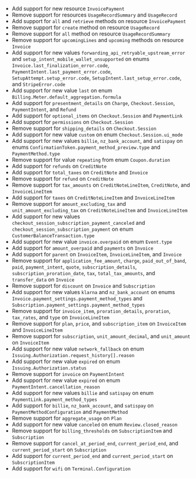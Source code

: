 * Add support for new resource `InvoicePayment`
* Remove support for resources `UsageRecordSummary` and `UsageRecord`
* Add support for `all` and `retrieve` methods on resource `InvoicePayment`
* Remove support for `create` method on resource `UsageRecord`
* Remove support for `all` method on resource `UsageRecordSummary`
* Remove support for `upcomingLines` and `upcoming` methods on resource `Invoice`
* Add support for new values `forwarding_api_retryable_upstream_error` and `setup_intent_mobile_wallet_unsupported` on enums `Invoice.last_finalization_error.code`, `PaymentIntent.last_payment_error.code`, `SetupAttempt.setup_error.code`, `SetupIntent.last_setup_error.code`, and `StripeError.code`
* Add support for new value `last` on enum `Billing.Meter.default_aggregation.formula`
* Add support for `presentment_details` on `Charge`, `Checkout.Session`, `PaymentIntent`, and `Refund`
* Add support for `optional_items` on `Checkout.Session` and `PaymentLink`
* Add support for `permissions` on `Checkout.Session`
* Remove support for `shipping_details` on `Checkout.Session`
* Add support for new value `custom` on enum `Checkout.Session.ui_mode`
* Add support for new values `billie`, `nz_bank_account`, and `satispay` on enums `ConfirmationToken.payment_method_preview.type` and `PaymentMethod.type`
* Remove support for value `repeating` from enum `Coupon.duration`
* Add support for `refunds` on `CreditNote`
* Add support for `total_taxes` on `CreditNote` and `Invoice`
* Remove support for `refund` on `CreditNote`
* Remove support for `tax_amounts` on `CreditNoteLineItem`, `CreditNote`, and `InvoiceLineItem`
* Add support for `taxes` on `CreditNoteLineItem` and `InvoiceLineItem`
* Remove support for `amount_excluding_tax` and `unit_amount_excluding_tax` on `CreditNoteLineItem` and `InvoiceLineItem`
* Add support for new values `checkout_session_subscription_payment_canceled` and `checkout_session_subscription_payment` on enum `CustomerBalanceTransaction.type`
* Add support for new value `invoice.overpaid` on enum `Event.type`
* Add support for `amount_overpaid` and `payments` on `Invoice`
* Add support for `parent` on `InvoiceItem`, `InvoiceLineItem`, and `Invoice`
* Remove support for `application_fee_amount`, `charge`, `paid_out_of_band`, `paid`, `payment_intent`, `quote`, `subscription_details`, `subscription_proration_date`, `tax`, `total_tax_amounts`, and `transfer_data` on `Invoice`
* Remove support for `discount` on `Invoice` and `Subscription`
* Add support for new values `klarna` and `nz_bank_account` on enums `Invoice.payment_settings.payment_method_types` and `Subscription.payment_settings.payment_method_types`
* Remove support for `invoice_item`, `proration_details`, `proration`, `tax_rates`, and `type` on `InvoiceLineItem`
* Remove support for `plan`, `price`, and `subscription_item` on `InvoiceItem` and `InvoiceLineItem`
* Remove support for `subscription`, `unit_amount_decimal`, and `unit_amount` on `InvoiceItem`
* Add support for new value `network_fallback` on enum `Issuing.Authorization.request_history[].reason`
* Add support for new value `expired` on enum `Issuing.Authorization.status`
* Remove support for `invoice` on `PaymentIntent`
* Add support for new value `expired` on enum `PaymentIntent.cancellation_reason`
* Add support for new values `billie` and `satispay` on enum `PaymentLink.payment_method_types`
* Add support for `billie`, `nz_bank_account`, and `satispay` on `PaymentMethodConfiguration` and `PaymentMethod`
* Remove support for `aggregate_usage` on `Plan`
* Add support for new value `canceled` on enum `Review.closed_reason`
* Remove support for `billing_thresholds` on `SubscriptionItem` and `Subscription`
* Remove support for `cancel_at_period_end`, `current_period_end`, and `current_period_start` on `Subscription`
* Add support for `current_period_end` and `current_period_start` on `SubscriptionItem`
* Add support for `wifi` on `Terminal.Configuration`